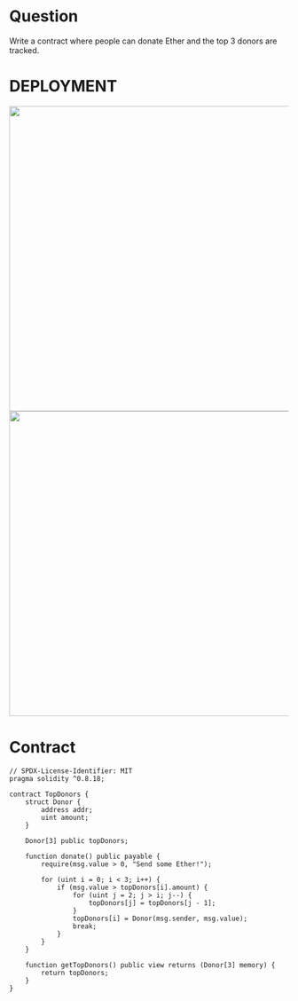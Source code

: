 # Question
Write a contract where people can donate Ether and the top 3 donors are tracked.
# DEPLOYMENT
<img src='https://github.com/user-attachments/assets/38b9097e-0bb1-4894-9a4c-e7faa0bfd6aa' length='500' width='550'>
<img src='https://github.com/user-attachments/assets/31599a60-78c1-43b2-82a6-e7c9609a76c6' length='500' width='550'>

# Contract

```solidity
// SPDX-License-Identifier: MIT
pragma solidity ^0.8.18;

contract TopDonors {
    struct Donor {
        address addr;
        uint amount;
    }

    Donor[3] public topDonors;

    function donate() public payable {
        require(msg.value > 0, "Send some Ether!");

        for (uint i = 0; i < 3; i++) {
            if (msg.value > topDonors[i].amount) {
                for (uint j = 2; j > i; j--) {
                    topDonors[j] = topDonors[j - 1];
                }
                topDonors[i] = Donor(msg.sender, msg.value);
                break;
            }
        }
    }

    function getTopDonors() public view returns (Donor[3] memory) {
        return topDonors;
    }
}
